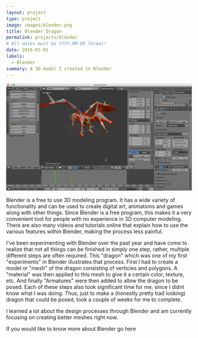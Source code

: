 ```yaml
---
layout: project
type: project
image: images/blender.png
title: Blender Dragon
permalink: projects/blender
# All dates must be YYYY-MM-DD format!
date: 2016-01-01
labels:
  - Blender
summary: A 3D model I created in Blender
---
```


<img class="ui image" src="../images/blender_2.png">

Blender is a free to use 3D modeling program. It has a wide variety of functionality and can be used to create digital art, animations and games along with other things. Since Blender is a free program, this makes it a very convenient tool for people with no experience in 3D computer modeling. There are also many videos and tutorials online that explain how to use the various features within Blender, making the process less painful.  

I've been experimenting with Blender over the past year and have come to realize that not all things can be finished in simply one step, rather, multiple different steps are often required.  This "dragon" which was one of my first "experiments" in Blender illustrates that process. First I had to create a model or "mesh" of the dragon consisting of verticies and polygons. A "material" was then applied to this mesh to give it a certain color, texture, etc. And finally "Armatures" were then added to allow the dragon to be posed. Each of these steps also took significant time for me, since I didnt know what I was doing. Thus, just to make a (honestly pretty bad looking) dragon that could be posed, took a couple of weeks for me to complete. 

I learned a lot about the design processes through Blender and am currently focusing on creating better meshes right now. 

If you would like to know more about Blender go here
